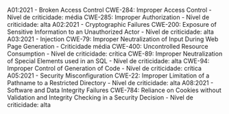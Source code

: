 A01:2021 - Broken Access Control
    CWE-284: Improper Access Control - Nível de criticidade: média
    CWE-285: Improper Authorization - Nível de criticidade: alta
A02:2021 - Cryptographic Failures
    CWE-200: Exposure of Sensitive Information to an Unauthorized Actor - Nível de criticidade: alta
A03:2021 - Injection
    CWE-79: Improper Neutralization of Input During Web Page Generation - Criticidade média
    CWE-400: Uncontrolled Resource Consumption - Nível de criticidade: crítica
    CWE-89: Improper Neutralization of Special Elements used in an SQL - Nível de criticidade: alta
    CWE-94: Improper Control of Generation of Code - Nível de criticidade: crítica
A05:2021 - Security Misconfiguration
    CWE-22: Improper Limitation of a Pathname to a Restricted Directory - Nível de criticidade: alta
A08:2021 - Software and Data Integrity Failures
  CWE-784: Reliance on Cookies without Validation and Integrity Checking in a Security Decision - Nível de criticidade: alta
